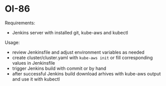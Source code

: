 # OI-86

Requirements:
  - Jenkins server with installed git, kube-aws and kubectl

Usage:
  - review Jenkinsfile and adjust environment variables as needed
  - create cluster/cluster.yaml with ```kube-aws init``` or fill corresponding values in Jenkinsfile
  - trigger Jenkins build with commit or by hand
  - after successful Jenkins build download arhives with kube-aws output and use it with kubectl
